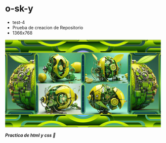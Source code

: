 # o-sk-y

* test-4
* Prueba de creacion de Repositorio
* 1366x768

![img1](./img/test-4.png)

_**Practica de html y css 🚧**_
